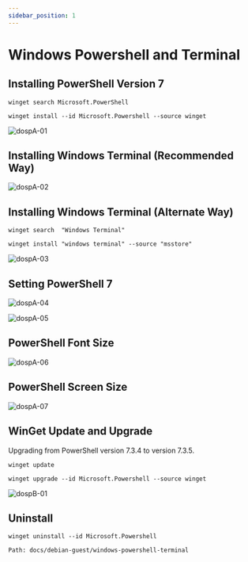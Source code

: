```yaml
---
sidebar_position: 1
---
```

# Windows Powershell and Terminal


## Installing PowerShell Version 7


```
winget search Microsoft.PowerShell
```

```
winget install --id Microsoft.Powershell --source winget
```


![dospA-01](//img/legacy/dospA-01.jpg)


## Installing Windows Terminal (Recommended Way)


![dospA-02](//img/legacy/dospA-02.jpg)


## Installing Windows Terminal (Alternate Way)
```
winget search  "Windows Terminal"
```

```
winget install "windows terminal" --source "msstore"
```


![dospA-03](//img/legacy/dospA-03.jpg)


## Setting PowerShell 7


![dospA-04](//img/legacy/dospA-04.jpg)


![dospA-05](//img/legacy/dospA-05.jpg)


## PowerShell Font Size


![dospA-06](//img/legacy/dospA-06.jpg)


## PowerShell Screen Size


![dospA-07](//img/legacy/dospA-07.jpg)


## WinGet Update and Upgrade



Upgrading from PowerShell version 7.3.4 to version 7.3.5.



```
winget update

winget upgrade --id Microsoft.Powershell --source winget
```


![dospB-01](//img/legacy/dospB-01.jpg)


## Uninstall



```
winget uninstall --id Microsoft.Powershell
```

```
Path: docs/debian-guest/windows-powershell-terminal
```